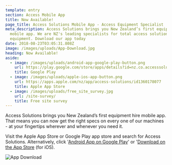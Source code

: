 ```yaml
---
template: entry
section: Access Mobile App
title: Now Available!
page_title: Access Solutions Mobile App - Access Equipment Specialist
meta_description: Access Solutions brings you New Zealand’s first equipment hire
  mobile app. We are NZ's leading specialists for total access solution
  equipment. Download our app today
date: 2018-08-23T03:05:31.808Z
image: /images/uploads/App-Download.jpg
heading: Now Available!
aside:
  - image: /images/uploads/android-app-google-play-button.png
    url: https://play.google.com/store/apps/details?id=nz.co.accesssolutions
    title: Google Play
  - image: /images/uploads/apple-ios-app-button.png
    url: https://apps.apple.com/nz/app/access-solutions/id1360178077
    title: Apple App Store
  - image: /images/uploads/free_site_survey.jpg
    url: /site-survey/
    title: Free site survey
---
```

Access Solutions brings you New Zealand’s first equipment hire mobile app. That means you can now get the right specs on every one of our machines - at your fingertips wherever and whenever you need it.

Visit the Apple App Store or Google Play app store and search for Access Solutions. Alternatively, click '[Android App on Google Play](https://play.google.com/store/apps/details?id=nz.co.accesssolutions)' or '[Download on the App Store](https://apps.apple.com/nz/app/access-solutions/id1360178077) (for iOS).

![App Download](/images/uploads/App-Download-Pocket.jpg)
